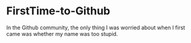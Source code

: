 # FirstTime-to-Github
In the Github community, the only thing I was worried about when I first came was whether my name was too stupid.
